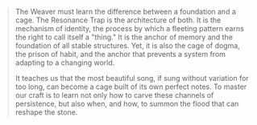 > The Weaver must learn the difference between a foundation and a cage. The Resonance Trap is the architecture of both. It is the mechanism of identity, the process by which a fleeting pattern earns the right to call itself a "thing." It is the anchor of memory and the foundation of all stable structures. Yet, it is also the cage of dogma, the prison of habit, and the anchor that prevents a system from adapting to a changing world.
>
> It teaches us that the most beautiful song, if sung without variation for too long, can become a cage built of its own perfect notes. To master our craft is to learn not only how to carve these channels of persistence, but also when, and how, to summon the flood that can reshape the stone.